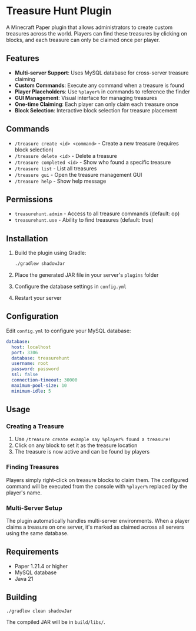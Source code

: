 # Treasure Hunt Plugin

A Minecraft Paper plugin that allows administrators to create custom treasures across the world. Players can find these treasures by clicking on blocks, and each treasure can only be claimed once per player.

## Features

- **Multi-server Support**: Uses MySQL database for cross-server treasure claiming
- **Custom Commands**: Execute any command when a treasure is found
- **Player Placeholders**: Use `%player%` in commands to reference the finder
- **GUI Management**: Visual interface for managing treasures
- **One-time Claiming**: Each player can only claim each treasure once
- **Block Selection**: Interactive block selection for treasure placement

## Commands

- `/treasure create <id> <command>` - Create a new treasure (requires block selection)
- `/treasure delete <id>` - Delete a treasure
- `/treasure completed <id>` - Show who found a specific treasure
- `/treasure list` - List all treasures
- `/treasure gui` - Open the treasure management GUI
- `/treasure help` - Show help message

## Permissions

- `treasurehunt.admin` - Access to all treasure commands (default: op)
- `treasurehunt.use` - Ability to find treasures (default: true)

## Installation

1. Build the plugin using Gradle:
   ```bash
   ./gradlew shadowJar
   ```

2. Place the generated JAR file in your server's `plugins` folder

3. Configure the database settings in `config.yml`

4. Restart your server

## Configuration

Edit `config.yml` to configure your MySQL database:

```yaml
database:
  host: localhost
  port: 3306
  database: treasurehunt
  username: root
  password: password
  ssl: false
  connection-timeout: 30000
  maximum-pool-size: 10
  minimum-idle: 5
```

## Usage

### Creating a Treasure

1. Use `/treasure create example say %player% found a treasure!`
2. Click on any block to set it as the treasure location
3. The treasure is now active and can be found by players

### Finding Treasures

Players simply right-click on treasure blocks to claim them. The configured command will be executed from the console with `%player%` replaced by the player's name.

### Multi-Server Setup

The plugin automatically handles multi-server environments. When a player claims a treasure on one server, it's marked as claimed across all servers using the same database.

## Requirements

- Paper 1.21.4 or higher
- MySQL database
- Java 21

## Building

```bash
./gradlew clean shadowJar
```

The compiled JAR will be in `build/libs/`.
